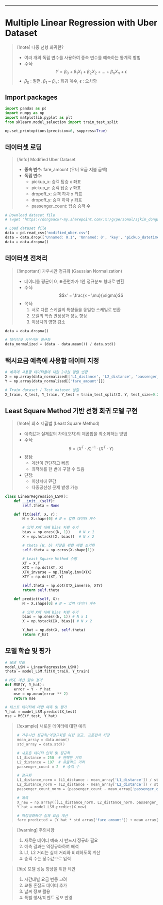 
---
# Multiple Linear Regression with Uber Dataset

>[!note] 다중 선형 회귀란?
>- 여러 개의 독립 변수를 사용하여 종속 변수를 예측하는 통계적 방법
>- 수식: $$Y = \beta_0 + \beta_1X_1 + \beta_2X_2 + ... + \beta_nX_n + \epsilon$$
>- $\beta_0$ : 절편, $\beta_1$ ~ $\beta_n$ : 회귀 계수, $\epsilon$ : 오차항

## Import packages

```python
import pandas as pd
import numpy as np
import matplotlib.pyplot as plt
from sklearn.model_selection import train_test_split

np.set_printoptions(precision=6, suppress=True)
```

## 데이터셋 로딩

>[!info] Modified Uber Dataset
>- **종속 변수**: fare_amount (우버 요금 지불 금액)
>- **독립 변수**:
>    - pickup_x: 승객 탑승 x 좌표
>    - pickup_y: 승객 탑승 y 좌표
>    - dropoff_x: 승객 하차 x 좌표
>    - dropoff_y: 승객 하차 y 좌표
>    - passenger_count: 탑승 승객 수

```python
# Download dataset file
# !wget "https://dongaackr-my.sharepoint.com/:x:/g/personal/sjkim_donga_ac_kr/EYMXYk25h2VBtPXtu3QaBqoBJK4cK-TI9mamHoFGJRYn5Q?e=8x2MTn&download=1" -q -O modified_uber.csv

# Load dataset file
data = pd.read_csv('modified_uber.csv')
data = data.drop(['Unnamed: 0.1', 'Unnamed: 0', 'key', 'pickup_datetime'], axis=1)
data = data.dropna()
```

## 데이터셋 전처리

>[!important] 가우시안 정규화 (Gaussian Normalization)
>- 데이터를 평균이 0, 표준편차가 1인 정규분포 형태로 변환
>- 수식: $$x' = \frac{x - \mu}{\sigma}$$
>- 목적: 
>    1. 서로 다른 스케일의 특성들을 동일한 스케일로 변환
>    2. 모델의 학습 안정성과 성능 향상
>    3. 이상치의 영향 감소

```python
data = data.dropna()

# 데이터셋 가우시안 정규화
data_normalized = (data - data.mean()) / data.std()
```

## 택시요금 예측에 사용할 데이터 지정

```python
# 예측에 사용할 데이터들에 대한 2차원 행렬 변환
X = np.array(data_normalized[['L1_distance', 'L2_distance', 'passenger_count']]) # 입력 데이터 설정
Y = np.array(data_normalized[['fare_amount']])

# Train dataset / Test dataset 분할
X_train, X_test, Y_train, Y_test = train_test_split(X, Y, test_size=0.2, random_state=1234)
```

## Least Square Method 기반 선형 회귀 모델 구현

>[!note] 최소 제곱법 (Least Square Method)
>- 예측값과 실제값의 차이(오차)의 제곱합을 최소화하는 방법
>- 수식: $$\theta = (X^T \cdot X)^{-1} \cdot (X^T \cdot Y)$$
>- 장점:
>    - 계산이 간단하고 빠름
>    - 최적해를 한 번에 구할 수 있음
>- 단점:
>    - 이상치에 민감
>    - 다중공선성 문제 발생 가능

```python
class LinearRegression_LSM():
    def __init__(self):
        self.theta = None

    def fit(self, X, Y):
        N = X.shape[0] # N = 입력 데이터 개수

        # 입력 X에 대해 bias 차원 추가
        bias = np.ones((N, 1))    # N x 1
        X = np.hstack([X, bias])  # N x 2

        # theta (W, b) 저장을 위한 배열 초기화
        self.theta = np.zeros(X.shape[1])

        # Least Square Method 수행
        XT = X.T
        XTX = np.dot(XT, X)
        XTX_inverse = np.linalg.inv(XTX)
        XTY = np.dot(XT, Y)

        self.theta = np.dot(XTX_inverse, XTY)
        return self.theta

    def predict(self, X):
        N = X.shape[0] # N = 입력 데이터 개수

        # 입력 X에 대해 bias 차원 추가
        bias = np.ones((N, 1)) # N x 1
        X = np.hstack([X, bias]) # N x 2

        Y_hat = np.dot(X, self.theta)
        return Y_hat
```

## 모델 학습 및 평가

```python
# 모델 학습
model_LSM = LinearRegression_LSM()
theta = model_LSM.fit(X_train, Y_train)

# MSE 계산 함수 정의
def MSE(Y, Y_hat):
    error = Y - Y_hat
    mse = np.mean(error ** 2)
    return mse

# 테스트 데이터에 대한 예측 및 평가
Y_hat = model_LSM.predict(X_test)
mse = MSE(Y_test, Y_hat)
```

>[!example] 새로운 데이터에 대한 예측
>```python
># 가우시안 정규화/역정규화를 위한 평균, 표준편차 저장
>mean_array = data.mean()
>std_array = data.std()
>
># 새로운 데이터 입력 및 정규화
>L1_distance = 250  # 맨해튼 거리
>L2_distance = 197  # 유클리드 거리
>passenger_count = 2  # 승객 수
>
># 정규화
>L1_distance_norm = (L1_distance - mean_array['L1_distance']) / std_array['L1_distance']
>L2_distance_norm = (L2_distance - mean_array['L2_distance']) / std_array['L2_distance']
>passenger_count_norm = (passenger_count - mean_array['passenger_count']) / std_array['passenger_count']
>
># 예측
>X_new = np.array([[L1_distance_norm, L2_distance_norm, passenger_count_norm]])
>Y_hat = model_LSM.predict(X_new)
>
># 역정규화하여 실제 요금 계산
>fare_predicted = (Y_hat * std_array['fare_amount']) + mean_array['fare_amount']
>```

>[!warning] 주의사항
>1. 새로운 데이터 예측 시 반드시 정규화 필요
>2. 예측 결과는 역정규화하여 해석
>3. L1, L2 거리는 실제 거리와 비례하도록 계산
>4. 승객 수는 정수값으로 입력

>[!tip] 모델 성능 향상을 위한 제안
>1. 시간대별 요금 변동 고려
>2. 교통 혼잡도 데이터 추가
>3. 날씨 정보 활용
>4. 특별 행사/이벤트 정보 반영 